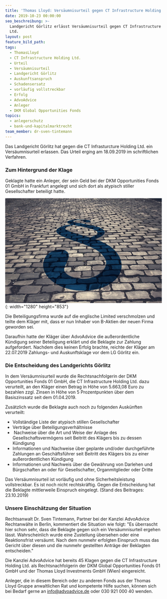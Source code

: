 ```yaml
---
title: 'Thomas Lloyd: Versäumnisurteil gegen CT Infrastructure Holding erlassen'
date: 2019-10-23 00:00:00
seo_beschreibung: >-
  Landgericht Görlitz erlässt Versäumnisurteil gegen CT Infrastructure Holding
  Ltd.
layout: post
feature_bild_path:
tags:
  - ThomasLloyd
  - CT Infrastructure Holding Ltd.
  - Urteil
  - Versäumnisurteil
  - Landgericht Görlitz
  - Auskunftsanspruch
  - Schadensersatz
  - vorläufig vollstreckbar
  - Erfolg
  - AdvoAdvice
  - Anleger
  - DKM Global Opportunities Fonds
topics:
  - anlegerschutz
  - bank-und-kapitalmarktrecht
team_member: dr-sven-tintemann
---
```


Das Landgericht Görlitz hat gegen die CT Infrasturcture Holding Ltd. ein Vers&auml;umnisurteil erlassen. Das Urteil erging am 18.09.2019 im schriftlichen Verfahren.&nbsp;

### Zum Hintergrund der Klage

Geklagte hatte ein Anleger, der sein Geld bei der DKM Opportunities Fonds 01 GmbH in Frankfurt angelegt und sich dort als atypisch stiller Gesellschafter beteiligt hatte.&nbsp;

![Steiniges Pflaster - Foto Pixabay](/uploads/courts-2962346-1280-4.jpg "LG Görlitz erlässt Versäumnisurteil"){: width="1280" height="853"}

Die Beteiligungsfirma wurde auf die englische Limited verschmolzen und teilte dem Kl&auml;ger mit, dass er nun Inhaber von B-Aktien der neuen Firma geworden sei.

Daraufhin hatte der Kl&auml;ger &uuml;ber AdvoAdvice die au&szlig;erordentliche K&uuml;ndigung seiner Beteiligung erkl&auml;rt und die Beklagte zur Zahlung aufgefordert. Nachdem dies keinen Erfolg brachte, reichte der Kl&auml;ger am 22.07.2019 Zahlungs- und Auskunftsklage vor dem LG Görlitz ein.&nbsp;

### Die Entscheidung des Landgerichts Görlitz

In dem Vers&auml;umnisurteil wurde die Rechtsnachfolgerin der DKM Opportunities Fonds 01 GmbH, die CT Infrastructure Holding Ltd. dazu verurteilt, an den Kl&auml;ger einen Betrag in Höhe von 5.663,08 Euro zu bezahlen zzgl. Zinsen in Höhe von 5 Prozentpunkten &uuml;ber dem Basiszinssatz seit dem 01.04.2019.&nbsp;

Zus&auml;tzlich wurde die Beklagte auch noch zu folgenden Ausk&uuml;nften verurteilt:

* Vollst&auml;ndige Liste der atypisch stillen Gesellschafter
* Vertr&auml;ge &uuml;ber Beteiligungsverh&auml;ltnisse
* &nbsp;Nachweise &uuml;ber die Art und Weise der Anlage des Gesellschaftsvermögens seit Beitritt des Kl&auml;gers bis zu dessen K&uuml;ndigung
* Informationen und Nachweise &uuml;ber geplante und/oder durchgef&uuml;hrte Zahlungen an Gesch&auml;ftsf&uuml;hrer seit Beitritt des Kl&auml;gers bis zu einer au&szlig;erordentlichen K&uuml;ndigung
* Informationen und Nachweis &uuml;ber die Gew&auml;hrung von Darlehen und B&uuml;rgschaften an oder f&uuml;r Gesellschafter, Organmitglieder oder Dritte

Das Vers&auml;umnisurteil ist vorl&auml;ufig und ohne Sicherheitsleistung vollstreckbar. Es ist noch nicht rechtskr&auml;ftig. Gegen die Entscheidung hat die Beklagte mittlerweile Einspruch eingelegt. (Stand des Beitrages: 23.10.2019)

### Unsere Einsch&auml;tzung der Situation

Rechtsanwalt Dr. Sven Tintemann, Partner bei der Kanzlei AdvoAdvice Rechtanw&auml;lte in Berlin, kommentiert die Situation wie folgt: "Es &uuml;berrascht hier schon sehr, dass die Beklagte gegen sich ein Vers&auml;umnisurteil ergehen l&auml;sst. Wahrscheinlich wurde eine Zustellung &uuml;bersehen oder eine Reaktionsfrist vers&auml;umt. Nach dem nunmehr erfolgten Einspruch muss das Gericht &uuml;ber diesen und die nunmehr gestellten Antr&auml;ge der Beklagten entscheiden."

Die Kanzlei AdvoAdvice hat bereits 45 Klagen gegen die CT Infrastructure Holding Ltd. als Rechtsnachfolgerin der DKM Global Opportunities Fonds 01 GmbH und der Thomas Lloyd Investments GmbH (Wien) eingereicht.&nbsp;

Anleger, die in diesem Bereich oder zu anderen Fonds aus der Thomas Lloyd Gruppe anwaltlichen Rat und kompetente Hilfe suchen, können sich bei Bedarf gerne an info@advoadvice.de oder 030 921 000 40 wenden.&nbsp;

&nbsp;

&nbsp;